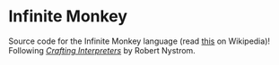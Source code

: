 # Infinite Monkey
Source code for the Infinite Monkey language (read [this](https://en.wikipedia.org/wiki/infinite_monkey_theorem) on Wikipedia)! Following [_Crafting Interpreters_](https://craftinginterpreters.com) by Robert Nystrom.